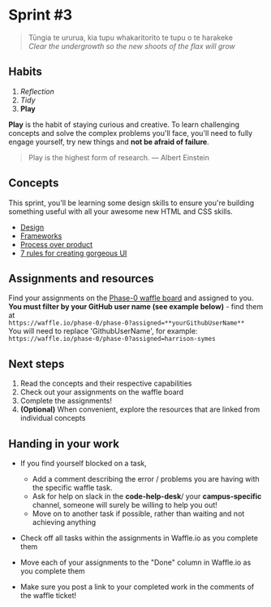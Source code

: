 # Sprint #3

> Tūngia te ururua, kia tupu whakaritorito te tupu o te harakeke<br>
> *Clear the undergrowth so the new shoots of the flax will grow* <br>  

## Habits

<!-- learn > develop > practice -->
1. *Reflection*
2. *Tidy*      
4. **Play**    


**Play** is the habit of staying curious and creative. To learn challenging concepts and solve the complex problems you'll face, you'll need to fully engage yourself, try new things and **not be afraid of failure**.
> Play is the highest form of research. — Albert Einstein

## Concepts
This sprint, you'll be learning some design skills to ensure you're building something useful with all your awesome new HTML and CSS skills.

*  [Design](https://github.com/dev-academy-programme/curriculum/tree/master/concepts/design)
*  [Frameworks](https://github.com/dev-academy-programme/curriculum/tree/master/concepts/frameworks)
* [Process over product](https://github.com/dev-academy-programme/curriculum/tree/master/concepts/process-over-product)
* [7 rules for creating gorgeous UI](https://medium.com/@erikdkennedy/7-rules-for-creating-gorgeous-ui-part-1-559d4e805cda#.juh0bpuk3)

## Assignments and resources
Find your assignments on the [Phase-0 waffle board](https://waffle.io/phase-0/phase-0) and assigned to you. **You must filter by your GitHub user name (see example below)** - find them at<br> `https://waffle.io/phase-0/phase-0?assigned=**yourGithubUserName**`
<br>
You will need to replace 'GithubUserName', for example:<br> `https://waffle.io/phase-0/phase-0?assigned=harrison-symes`

## Next steps
1. Read the concepts and their respective capabilities
2. Check out your assignments on the waffle board
3. Complete the assignments!
4. **(Optional)** When convenient, explore the resources that are linked from individual concepts

## Handing in your work
- If you find yourself blocked on a task,
  - Add a comment describing the error / problems you are having with the specific waffle task.
  - Ask for help on slack in the **code-help-desk**/ your **campus-specific** channel, someone will surely be willing to help you out!
  - Move on to another task if possible, rather than waiting and not achieving anything

- Check off all tasks within the assignments in Waffle.io as you complete them
- Move each of your assignments to the "Done" column in Waffle.io as you complete them
- Make sure you post a link to your completed work in the comments of the waffle ticket!
